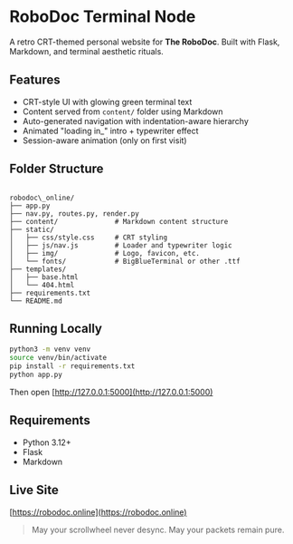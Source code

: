 # RoboDoc Terminal Node

A retro CRT-themed personal website for **The RoboDoc**.
Built with Flask, Markdown, and terminal aesthetic rituals.

## Features

-  CRT-style UI with glowing green terminal text
-  Content served from `content/` folder using Markdown
-  Auto-generated navigation with indentation-aware hierarchy
-  Animated "loading in_" intro + typewriter effect
-  Session-aware animation (only on first visit)

##  Folder Structure

```

robodoc\_online/
├── app.py
├── nav.py, routes.py, render.py
├── content/              # Markdown content structure
├── static/
│   ├── css/style.css     # CRT styling
│   ├── js/nav.js         # Loader and typewriter logic
│   ├── img/              # Logo, favicon, etc.
│   └── fonts/            # BigBlueTerminal or other .ttf
├── templates/
│   ├── base.html
│   └── 404.html
├── requirements.txt
└── README.md

```

## Running Locally

```bash
python3 -m venv venv
source venv/bin/activate
pip install -r requirements.txt
python app.py
```

Then open [http://127.0.0.1:5000](http://127.0.0.1:5000)

## Requirements

* Python 3.12+
* Flask
* Markdown

## Live Site

[https://robodoc.online](https://robodoc.online)

> May your scrollwheel never desync.
> May your packets remain pure.
